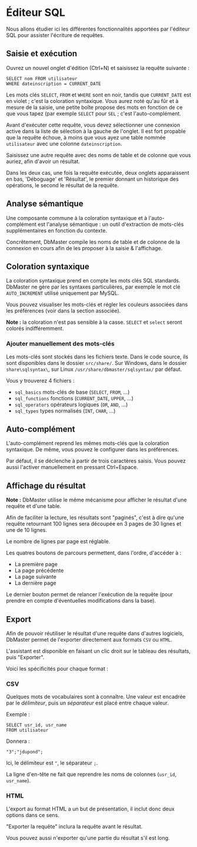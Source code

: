 Éditeur SQL
===========

Nous allons étudier ici les différentes fonctionnalités apportées par l'éditeur SQL pour assister l'écriture de requêtes.


Saisie et exécution
-------------------

Ouvrez un nouvel onglet d'édition (Ctrl+N) et saisissez la requête suivante :

	SELECT nom FROM utilisateur
	WHERE dateinscription = CURRENT_DATE

Les mots clés `SELECT`, `FROM` et `WHERE` sont en noir, tandis que `CURRENT_DATE` est en violet ; c'est la coloration syntaxique. Vous aurez noté qu'au fûr et à mesure de la saisie, une petite boîte propose des mots en fonction de ce que vous tapez (par exemple `SELECT` pour `SEL` ; c'est l'auto-complément.

Avant d'exécuter cette requête, vous devez sélectionner une connexion active dans la liste de sélection à la gauche de l'onglet. Il est fort propable que la requête échoue, à moins que vous ayez une table nommée `utilisateur` avec une colonne `dateinscription`.

Saisissez une autre requête avec des noms de table et de colonne que vous auriez, afin d'avoir un résultat.

Dans les deux cas, une fois la requête exécutée, deux onglets apparaissent en bas, 'Déboguage' et 'Résultat', le premier donnant un historique des opérations, le second le résultat de la requête.


Analyse sémantique
------------------

Une composante commune à la coloration syntaxique et à l'auto-complément est l'analyse sémantique : un outil d'extraction de mots-clés supplémentaires en fonction du contexte.

Concrêtement, DbMaster compile les noms de table et de colonne de la connexion en cours afin de les proposer à la saisie & l'affichage.


Coloration syntaxique
---------------------

La coloration syntaxique prend en compte les mots clés SQL standards. DbMaster ne gère par les syntaxes particulières, par exemple le mot clé `AUTO_INCREMENT` utilisé uniquement par MySQL.

Vous pouvez visualiser les mots-clés et régler les couleurs associées dans les préférences (voir dans la section associée).

**Note :** la coloration n'est pas sensible à la casse. `SELECT` et `select` seront colorés indifféremment.

### Ajouter manuellement des mots-clés ###

Les mots-clés sont stockés dans les fichiers texte. Dans le code source, ils sont disponibles dans le dossier `src/share/`.
Sur Windows, dans le dossier `share\sqlsyntax\`, sur Linux `/usr/share/dbmaster/sqlsyntax/` par défaut.

Vous y trouverez 4 fichiers :

* `sql_basics` mots-clés de base (`SELECT`, `FROM`, ...)
* `sql_functions` fonctions (`CURRENT_DATE`, `UPPER`, ...)
* `sql_operators` opérateurs logiques (`OR`, `AND`, ...)
* `sql_types` types normalisés (`INT`, `CHAR`, ...)


Auto-complément
---------------

L'auto-complément reprend les mêmes mots-clés que la coloration syntaxique. De même, vous pouvez le configurer dans les préférences.

Par défaut, il se déclenche à partir de trois caractères saisis. Vous pouvez aussi l'activer manuellement en pressant Ctrl+Espace.


Affichage du résultat
---------------------

**Note :** DbMaster utilise le même mécanisme pour afficher le résultat d'une requête et d'une table.

Afin de faciliter la lecture, les résultats sont "paginés", c'est à dire qu'une requête retournant 100 lignes sera découpée en 3 pages de 30 lignes et une de 10 lignes.

Le nombre de lignes par page est réglable.

Les quatres boutons de parcours permettent, dans l'ordre, d'accéder à :

* La première page
* La page précédente
* La page suivante
* La dernière page

Le dernier bouton permet de relancer l'exécution de la requête (pour prendre en compte d'éventuelles modifications dans la base).


Export
------

Afin de pouvoir réutiliser le résultat d'une requête dans d'autres logiciels, DbMaster permet de l'exporter directement aux formats `CSV` ou `HTML`.

L'assistant est disponible en faisant un clic droit sur le tableau des résultats, puis "Exporter".

Voici les spécificités pour chaque format :


### CSV ###

Quelques mots de vocabulaires sont à connaître. Une valeur est encadrée par le *délimiteur*, puis un *séparateur* est placé entre chaque valeur.

Exemple :

	SELECT usr_id, usr_name
	FROM utilisateur

Donnera :

	"3";"jdupond";

Ici, le délimiteur est `"`, le séparateur `;`.

La ligne d'en-tête ne fait que reprendre les noms de colonnes (`usr_id`, `usr_name`).


### HTML ###

L'export au format HTML a un but de présentation, il inclut donc deux options dans ce sens.

"Exporter la requête" inclura la requête avant le résultat.

Vous pouvez aussi n'exporter qu'une partie du résultat s'il est long.
